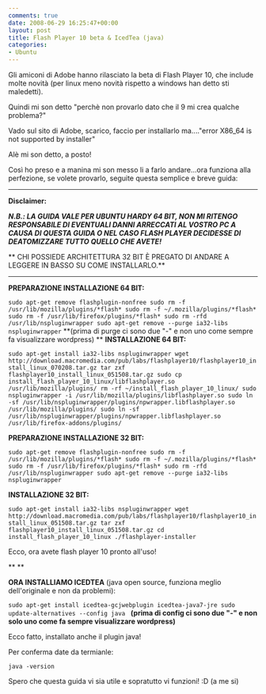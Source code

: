 ```yaml
---
comments: true
date: 2008-06-29 16:25:47+00:00
layout: post
title: Flash Player 10 beta & IcedTea (java)
categories:
- Ubuntu
---
```


Gli amiconi di Adobe hanno rilasciato la beta di Flash Player 10, che include molte novità (per linux meno novità rispetto a windows han detto sti maledetti).

Quindi mi son detto "perchè non provarlo dato che il 9 mi crea qualche problema?"

Vado sul sito di Adobe, scarico, faccio per installarlo ma...."error X86_64 is not supported by installer"

Alè mi son detto, a posto!

Così ho preso e a manina mi son messo li a farlo andare...ora funziona alla perfezione, se volete provarlo, seguite questa semplice e breve guida:

-----------------------------------------

**Disclaimer:**

_**N.B.: LA GUIDA VALE PER UBUNTU HARDY 64 BIT, NON MI RITENGO RESPONSABILE DI EVENTUALI DANNI ARRECCATI AL VOSTRO PC A CAUSA DI QUESTA GUIDA O NEL CASO FLASH PLAYER DECIDESSE DI DEATOMIZZARE TUTTO QUELLO CHE AVETE!**_

** CHI POSSIEDE ARCHITETTURA 32 BIT È PREGATO DI ANDARE A LEGGERE IN BASSO SU COME INSTALLARLO.**

-----------------------------------------

**PREPARAZIONE INSTALLAZIONE 64 BIT:**

`sudo apt-get remove flashplugin-nonfree
sudo rm -f /usr/lib/mozilla/plugins/*flash*
sudo rm -f ~/.mozilla/plugins/*flash*
sudo rm -f /usr/lib/firefox/plugins/*flash*
sudo rm -rfd /usr/lib/nspluginwrapper
sudo apt-get remove --purge ia32-libs nspluginwrapper` **(prima di purge ci sono due "-" e non uno come sempre fa visualizzare wordpress)
**
**INSTALLAZIONE 64 BIT:**

`sudo apt-get install ia32-libs nspluginwrapper
wget http://download.macromedia.com/pub/labs/flashplayer10/flashplayer10_install_linux_070208.tar.gz
tar zxf flashplayer10_install_linux_051508.tar.gz
sudo cp install_flash_player_10_linux/libflashplayer.so /usr/lib/mozilla/plugins/
rm -rf ~/install_flash_player_10_linux/
sudo nspluginwrapper -i /usr/lib/mozilla/plugins/libflashplayer.so
sudo ln -sf /usr/lib/nspluginwrapper/plugins/npwrapper.libflashplayer.so /usr/lib/mozilla/plugins/
sudo ln -sf /usr/lib/nspluginwrapper/plugins/npwrapper.libflashplayer.so /usr/lib/firefox-addons/plugins/`

**PREPARAZIONE INSTALLAZIONE 32 BIT:**

`sudo apt-get remove flashplugin-nonfree
sudo rm -f /usr/lib/mozilla/plugins/*flash*
sudo rm -f ~/.mozilla/plugins/*flash*
sudo rm -f /usr/lib/firefox/plugins/*flash*
sudo rm -rfd /usr/lib/nspluginwrapper
sudo apt-get remove --purge ia32-libs nspluginwrapper`

**INSTALLAZIONE 32 BIT:**

`sudo apt-get install ia32-libs nspluginwrapper
wget http://download.macromedia.com/pub/labs/flashplayer10/flashplayer10_install_linux_051508.tar.gz
tar zxf flashplayer10_install_linux_051508.tar.gz
cd install_flash_player_10_linux
./flashplayer-installer`

Ecco, ora avete flash player 10 pronto all'uso!

**
**

**ORA INSTALLIAMO ICEDTEA** (java open source, funziona meglio dell'originale e non da problemi):

`sudo apt-get install icedtea-gcjwebplugin icedtea-java7-jre
sudo update-alternatives --config java
`
**(prima di config ci sono due "-" e non solo uno come fa sempre visualizzare wordpress)**

Ecco fatto, installato anche il plugin java!

Per conferma date da termianle:

`java -version`

Spero che questa guida vi sia utile e sopratutto vi funzioni! :D (a me si)
